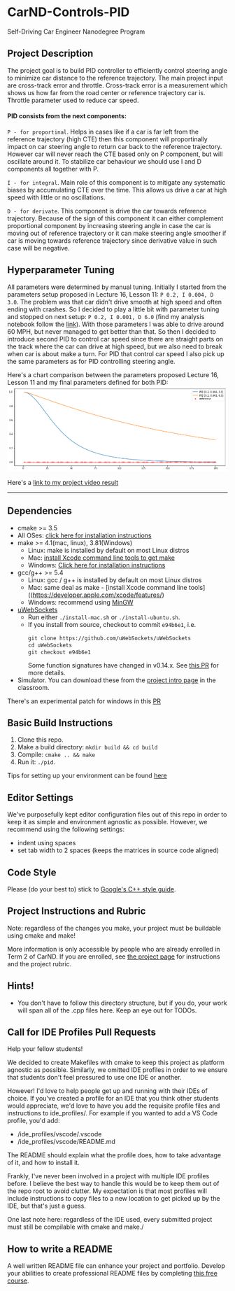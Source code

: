 # CarND-Controls-PID
Self-Driving Car Engineer Nanodegree Program


## Project Description

The project goal is to build PID controller to efficiently control steering angle to minimize car distance to the reference trajectory. 
The main project input are cross-track error and throttle. Cross-track error is a measurement which shows us how far from the road center or reference trajectory car is. 
Throttle parameter used to reduce car speed.


#### PID consists from the next components:


`P - for proportinal`. Helps in cases like if a car is far left from the reference trajectory (high CTE) 
then this component will proportinally impact on car steering angle to return car back to the reference trajectory. 
However car will never reach the CTE based only on P component, but will oscillate around it. 
To stabilize car behaviour we should use I and D components all together with P.


`I - for integral`. Main role of this component is to mitigate any systematic biases by accumulating CTE over the time. 
This allows us drive a car at high speed with little or no oscillations.


`D - for derivate`. This component is drive the car towards reference trajectory. 
Because of the sign of this component it can either complement proportional component by increasing steering angle in case the car is moving out of reference trajectory 
or it can make steering angle smoother if car is moving towards reference trajectory since derivative value in such case will be negative.

## Hyperparameter Tuning

All parameters were determined by manual tuning. Initially I started from the parameters setup proposed in Lecture 16, Lesson 11: `P 0.2, I 0.004, D 3.0`.
The problem was that car didn't drive smooth at high speed and often ending with crashes. 
So I decided to play a little bit with parameter tuning and stopped on next setup: `P 0.2, I 0.001, D 6.0` (find my analysis notebook follow the [link](data_analysis.ipynb)).
With those parameters I was able to drive around 60 MPH, but never managed to get better than that. 
So then I decided to introduce second PID to control car speed since there are straight parts on the track where the car can drive at high speed, but we also need to break when car is about make a turn.
For PID that control car speed I also pick up the same parameters as for PID controlling steering angle.


Here's a chart comparison between the parameters proposed Lecture 16, Lesson 11 and my final parameters defined for both PID:
![Input data distribution](./data/image.png)


Here's a [link to my project video result](./data/video.mov)

---


## Dependencies

* cmake >= 3.5
 * All OSes: [click here for installation instructions](https://cmake.org/install/)
* make >= 4.1(mac, linux), 3.81(Windows)
  * Linux: make is installed by default on most Linux distros
  * Mac: [install Xcode command line tools to get make](https://developer.apple.com/xcode/features/)
  * Windows: [Click here for installation instructions](http://gnuwin32.sourceforge.net/packages/make.htm)
* gcc/g++ >= 5.4
  * Linux: gcc / g++ is installed by default on most Linux distros
  * Mac: same deal as make - [install Xcode command line tools]((https://developer.apple.com/xcode/features/)
  * Windows: recommend using [MinGW](http://www.mingw.org/)
* [uWebSockets](https://github.com/uWebSockets/uWebSockets)
  * Run either `./install-mac.sh` or `./install-ubuntu.sh`.
  * If you install from source, checkout to commit `e94b6e1`, i.e.
    ```
    git clone https://github.com/uWebSockets/uWebSockets 
    cd uWebSockets
    git checkout e94b6e1
    ```
    Some function signatures have changed in v0.14.x. See [this PR](https://github.com/udacity/CarND-MPC-Project/pull/3) for more details.
* Simulator. You can download these from the [project intro page](https://github.com/udacity/self-driving-car-sim/releases) in the classroom.

There's an experimental patch for windows in this [PR](https://github.com/udacity/CarND-PID-Control-Project/pull/3)

## Basic Build Instructions

1. Clone this repo.
2. Make a build directory: `mkdir build && cd build`
3. Compile: `cmake .. && make`
4. Run it: `./pid`. 

Tips for setting up your environment can be found [here](https://classroom.udacity.com/nanodegrees/nd013/parts/40f38239-66b6-46ec-ae68-03afd8a601c8/modules/0949fca6-b379-42af-a919-ee50aa304e6a/lessons/f758c44c-5e40-4e01-93b5-1a82aa4e044f/concepts/23d376c7-0195-4276-bdf0-e02f1f3c665d)

## Editor Settings

We've purposefully kept editor configuration files out of this repo in order to
keep it as simple and environment agnostic as possible. However, we recommend
using the following settings:

* indent using spaces
* set tab width to 2 spaces (keeps the matrices in source code aligned)

## Code Style

Please (do your best to) stick to [Google's C++ style guide](https://google.github.io/styleguide/cppguide.html).

## Project Instructions and Rubric

Note: regardless of the changes you make, your project must be buildable using
cmake and make!

More information is only accessible by people who are already enrolled in Term 2
of CarND. If you are enrolled, see [the project page](https://classroom.udacity.com/nanodegrees/nd013/parts/40f38239-66b6-46ec-ae68-03afd8a601c8/modules/f1820894-8322-4bb3-81aa-b26b3c6dcbaf/lessons/e8235395-22dd-4b87-88e0-d108c5e5bbf4/concepts/6a4d8d42-6a04-4aa6-b284-1697c0fd6562)
for instructions and the project rubric.

## Hints!

* You don't have to follow this directory structure, but if you do, your work
  will span all of the .cpp files here. Keep an eye out for TODOs.

## Call for IDE Profiles Pull Requests

Help your fellow students!

We decided to create Makefiles with cmake to keep this project as platform
agnostic as possible. Similarly, we omitted IDE profiles in order to we ensure
that students don't feel pressured to use one IDE or another.

However! I'd love to help people get up and running with their IDEs of choice.
If you've created a profile for an IDE that you think other students would
appreciate, we'd love to have you add the requisite profile files and
instructions to ide_profiles/. For example if you wanted to add a VS Code
profile, you'd add:

* /ide_profiles/vscode/.vscode
* /ide_profiles/vscode/README.md

The README should explain what the profile does, how to take advantage of it,
and how to install it.

Frankly, I've never been involved in a project with multiple IDE profiles
before. I believe the best way to handle this would be to keep them out of the
repo root to avoid clutter. My expectation is that most profiles will include
instructions to copy files to a new location to get picked up by the IDE, but
that's just a guess.

One last note here: regardless of the IDE used, every submitted project must
still be compilable with cmake and make./

## How to write a README
A well written README file can enhance your project and portfolio.  Develop your abilities to create professional README files by completing [this free course](https://www.udacity.com/course/writing-readmes--ud777).

